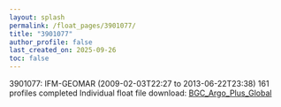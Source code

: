 ```yaml
---
layout: splash
permalink: /float_pages/3901077/
title: "3901077"
author_profile: false
last_created_on: 2025-09-26
toc: false
---
```

 
3901077: IFM-GEOMAR (2009-02-03T22:27 to 2013-06-22T23:38)
161 profiles completed
Individual float file download: [BGC_Argo_Plus_Global](https://ftp.soest.hawaii.edu/bgc_argo_plus/Individual_Floats/outliers_removed/3901077_Sprof_processed.nc)
